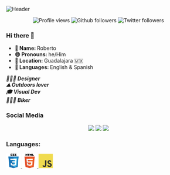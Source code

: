 ![Header](Images/header.png)
<br>
<div align="center">
	<img src="https://komarev.com/ghpvc/?username=roberto3ruiz&color=blue&style=for-the-badge" alt="Profile views"/>
	<img src="https://img.shields.io/github/followers/roberto3ruiz?style=for-the-badge&logo=github&color=blue" alt="Github followers"/> 
	<img src="https://img.shields.io/twitter/follow/roberto3ruiz?style=for-the-badge&logo=twitter&color=blue" alt="Twitter followers"/>   
</div>

### Hi there 👋

<ul>

<li><b>👤 Name:  </b> Roberto </li>
<li><b>😄 Pronouns: </b>  he/Him </li>
<li><b>📍 Location:  </b> Guadalajara 🇲🇽 </li>
<li><b>📣 Languages: </b>  English & Spanish </li>
	
</ul>

  <p align="left"><i><b>
  👨🏻‍💻 Designer<br>
  ⛰️ Outdoors lover<br>
  🎓 Visual Dev<br>
  🚵🏽‍♂️ Biker<br>
 
  </i></b></p>

<h3> Social Media </h3>
</div>

<div align="center">
  <a href="https://www.instagram.com/roberto3ruiz/" target="_blank"><img src="https://img.shields.io/badge/-Instagram-%23E4405F?style=for-the-badge&logo=instagram&logoColor=white" target="_blank"></a>
  <a href="https://www.linkedin.com/in/roberto3ruiz/" target="_blank"><img src="https://img.shields.io/badge/-LinkedIn-%230077B5?style=for-the-badge&logo=linkedin&logoColor=white" target="_blank"></a> 
  <a href="https://twitter.com/roberto3ruiz"><img src="https://img.shields.io/badge/-Twitter-%1DA1F2?style=for-the-badge&logo=twitter&logoColor=white&color=1DA1F2" target="_blank"></a>
</div>

<h3 align="left">Languages:</h3>
	<a href="https://www.w3schools.com/css/" target="_blank"> <img src="https://raw.githubusercontent.com/devicons/devicon/master/icons/css3/css3-original-wordmark.svg" alt="css3" width="40" height="40"/> </a>
	<a href="https://www.w3.org/html/" target="_blank"> <img src="https://raw.githubusercontent.com/devicons/devicon/master/icons/html5/html5-original-wordmark.svg" alt="html5" width="40" height="40"/> </a>
	<a href="https://developer.mozilla.org/en-US/docs/Web/JavaScript" target="_blank"> <img src="https://raw.githubusercontent.com/devicons/devicon/master/icons/javascript/javascript-original.svg" alt="javascript" width="40" height="40"/> </a>

</p>
<!--
**Roberto3ruiz/Roberto3ruiz** is a ✨ _special_ ✨ repository because its `README.md` (this file) appears on your GitHub profile.

Here are some ideas to get you started:

- 🔭 I’m currently working on ...
- 🌱 I’m currently learning ...
- 👯 I’m looking to collaborate on ...
- 🤔 I’m looking for help with ...
- 💬 Ask me about ...
- 📫 How to reach me: ...
- 😄 Pronouns: ...
- ⚡ Fun fact: ...
-->
